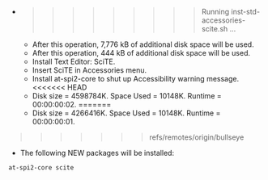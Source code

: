 * >>>>>>>>> Running inst-std-accessories-scite.sh ...
  * After this operation, 7,776 kB of additional disk space will be used.
  * After this operation, 444 kB of additional disk space will be used.
  * Install Text Editor: SciTE.
  * Insert SciTE in Accessories menu.
  * Install at-spi2-core to shut up Accessibility warning message.
<<<<<<< HEAD
  * Disk size = 4598784K. Space Used = 10148K. Runtime = 00:00:00:02.
=======
  * Disk size = 4266416K. Space Used = 10148K. Runtime = 00:00:00:01.
>>>>>>> refs/remotes/origin/bullseye
  * The following NEW packages will be installed:
  ```bash
at-spi2-core scite
  ```
